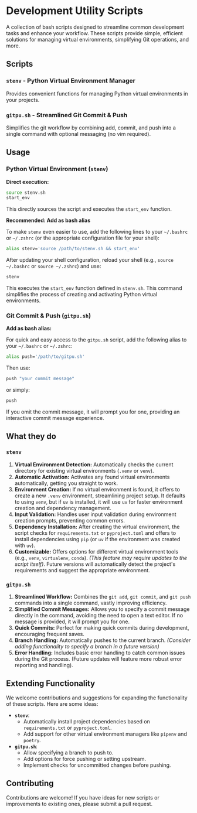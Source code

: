 # Development Utility Scripts

A collection of bash scripts designed to streamline common development tasks and enhance your workflow. These scripts provide simple, efficient solutions for managing virtual environments, simplifying Git operations, and more.

## Scripts

### `stenv` - Python Virtual Environment Manager
Provides convenient functions for managing Python virtual environments in your projects.

### `gitpu.sh` - Streamlined Git Commit & Push
Simplifies the git workflow by combining add, commit, and push into a single command with optional messaging (no vim required).

## Usage

### Python Virtual Environment (`stenv`)
**Direct execution:**
```bash
source stenv.sh
start_env
```
This directly sources the script and executes the `start_env` function.

**Recommended: Add as bash alias**

To make `stenv` even easier to use, add the following lines to your `~/.bashrc` or `~/.zshrc` (or the appropriate configuration file for your shell):

```bash
alias stenv='source /path/to/stenv.sh && start_env'
```

After updating your shell configuration, reload your shell (e.g., `source ~/.bashrc` or `source ~/.zshrc`) and use:

```bash
stenv
```

This executes the `start_env` function defined in `stenv.sh`. This command simplifies the process of creating and activating Python virtual environments.

### Git Commit & Push (`gitpu.sh`)
**Add as bash alias:**

For quick and easy access to the `gitpu.sh` script, add the following alias to your `~/.bashrc` or `~/.zshrc`:

```bash
alias push='/path/to/gitpu.sh'
```

Then use:
```bash
push "your commit message"
```
or simply:
```bash
push
```

If you omit the commit message, it will prompt you for one, providing an interactive commit message experience.

## What they do

### `stenv`

1.  **Virtual Environment Detection:** Automatically checks the current directory for existing virtual environments (`.venv` or `venv`).
2.  **Automatic Activation:** Activates any found virtual environments automatically, getting you straight to work.
3.  **Environment Creation:** If no virtual environment is found, it offers to create a new `.venv` environment, streamlining project setup. It defaults to using `venv`, but if `uv` is installed, it will use `uv` for faster environment creation and dependency management.
4.  **Input Validation:** Handles user input validation during environment creation prompts, preventing common errors.
5.  **Dependency Installation:** After creating the virtual environment, the script checks for `requirements.txt` or `pyproject.toml` and offers to install dependencies using `pip` (or `uv` if the environment was created with `uv`).
6.  **Customizable:** Offers options for different virtual environment tools (e.g., `venv`, `virtualenv`, `conda`). *(This feature may require updates to the script itself)*. Future versions will automatically detect the project's requirements and suggest the appropriate environment.

### `gitpu.sh`

1.  **Streamlined Workflow:** Combines the `git add`, `git commit`, and `git push` commands into a single command, vastly improving efficiency.
2.  **Simplified Commit Messages:** Allows you to specify a commit message directly in the command, avoiding the need to open a text editor. If no message is provided, it will prompt you for one.
3.  **Quick Commits:** Perfect for making quick commits during development, encouraging frequent saves.
4.  **Branch Handling:** Automatically pushes to the current branch. *(Consider adding functionality to specify a branch in a future version)*
5.  **Error Handling:** Includes basic error handling to catch common issues during the Git process. (Future updates will feature more robust error reporting and handling).

## Extending Functionality

We welcome contributions and suggestions for expanding the functionality of these scripts. Here are some ideas:

*   **`stenv`**:
    *   Automatically install project dependencies based on `requirements.txt` or `pyproject.toml`.
    *   Add support for other virtual environment managers like `pipenv` and `poetry`.
*   **`gitpu.sh`**:
    *   Allow specifying a branch to push to.
    *   Add options for force pushing or setting upstream.
    *   Implement checks for uncommitted changes before pushing.

## Contributing

Contributions are welcome! If you have ideas for new scripts or improvements to existing ones, please submit a pull request.